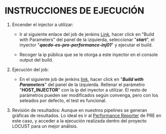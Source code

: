 # INSTRUCCIONES DE EJECUCIÓN
1. Encender el injector a utilizar:
    * Ir al siguiente enlace del job de jenkins [Link](https://pro-dcip-qacdo-01.hi.inet/job/WT_INFRASTRUCTURE/job/WTI_DEVOPS_AWS_start_stop_instances), hacer click en "Build with Parameters" del panel de la izquierda, seleccionar "***start***", el inyector "***qacdo-es-pro-performance-inj01***" y ejecutar el build.

    * Recoger la ip pública que se le otorga a este inyector en el console output del build.

2. Ejecución del job:
    * En el siguiente job de jenkins [link](https://pro-dcip-qacdo-01.hi.inet/job/WT_PERFORMANCE/job/locust_infra_test), hacer click en "***Build with Parameters***" del panel de la izquierda. Rellenar el parámetro "**HOST_INJECTOR**" con la ip del inyector a utilizar. El resto de parámetros pueden ser modificados según convenga, pero con los seteados por defecto, el test es funcional.

3. Revisión de resultados:
    Aunque en nuestros pipelines se generan gráficas de resultados. Lo ideal es ir al [Performance Reporter](http://qacdco.hi.inet/pre-performance/reporter/projects) de PRE en este caso, y acceder a la ejecución realizada dentro del proyecto LOCUST para un mejor análisis.